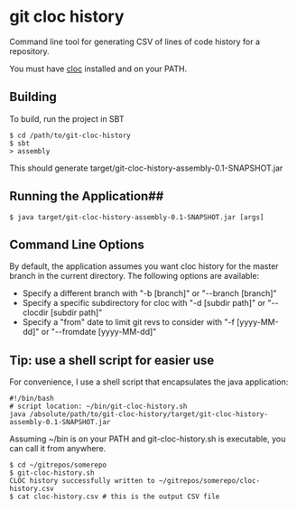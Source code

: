 # git cloc history #
Command line tool for generating CSV of lines of code history for a repository.

You must have [cloc](http://cloc.sourceforge.net/ ) installed and on your PATH.

## Building ##
To build, run the project in SBT

    $ cd /path/to/git-cloc-history
	$ sbt
	> assembly
	
This should generate target/git-cloc-history-assembly-0.1-SNAPSHOT.jar

## Running the Application##

    $ java target/git-cloc-history-assembly-0.1-SNAPSHOT.jar [args]

## Command Line Options ##

By default, the application assumes you want cloc history for the master branch in the current directory. The following options are available:

* Specify a different branch with "-b [branch]" or "--branch [branch]"
* Specify a specific subdirectory for cloc with "-d [subdir path]" or "--clocdir [subdir path]"
* Specify a "from" date to limit git revs to consider with "-f [yyyy-MM-dd]" or "--fromdate [yyyy-MM-dd]"

## Tip: use a shell script for easier use ##

For convenience, I use a shell script that encapsulates the java application:

    #!/bin/bash
	# script location: ~/bin/git-cloc-history.sh
	java /absolute/path/to/git-cloc-history/target/git-cloc-history-assembly-0.1-SNAPSHOT.jar 
	
Assuming ~/bin is on your PATH and git-cloc-history.sh is executable, you can call it from anywhere.

    $ cd ~/gitrepos/somerepo
	$ git-cloc-history.sh
	CLOC history successfully written to ~/gitrepos/somerepo/cloc-history.csv
	$ cat cloc-history.csv # this is the output CSV file
